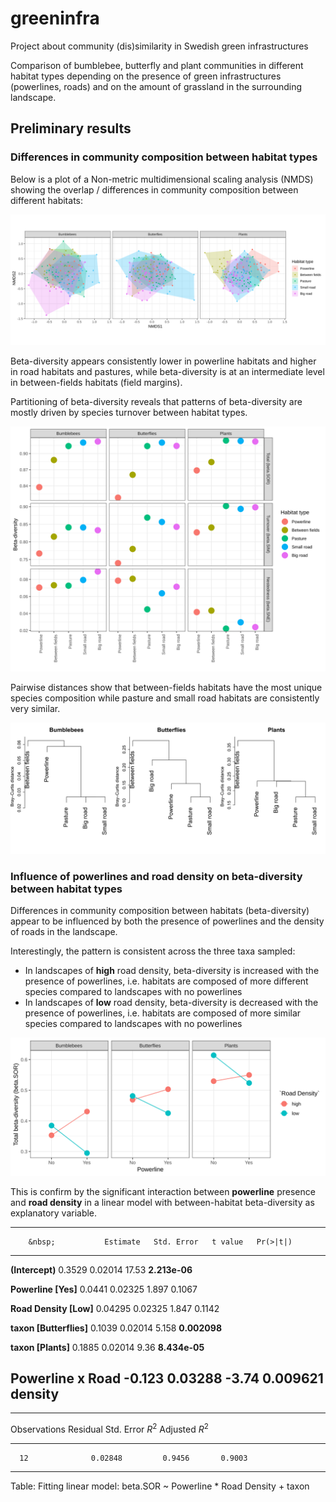 # greeninfra
Project about community (dis)similarity in Swedish green infrastructures

Comparison of bumblebee, butterfly and plant communities in different habitat types depending on the presence of green infrastructures (powerlines, roads) and on the amount of grassland in the surrounding landscape. 

## Preliminary results

### Differences in community composition between habitat types

Below is a plot of a Non-metric multidimensional scaling analysis (NMDS) showing the overlap / differences in community composition between different habitats:

![NMDS](nmds_plot.svg)


Beta-diversity appears consistently lower in powerline habitats and higher in road habitats and pastures, while beta-diversity is at an intermediate level in between-fields habitats (field margins).

Partitioning of beta-diversity reveals that patterns of beta-diversity are mostly driven by species turnover between habitat types.

![Beta](beta.div_plot.svg)


Pairwise distances show that between-fields habitats have the most unique species composition while pasture and small road habitats are consistently very similar.

![Cluster](cluster.svg)


### Influence of powerlines and road density on beta-diversity between habitat types 

Differences in community composition between habitats (beta-diversity) appear to be influenced by both the presence of powerlines and the density of roads in the landscape.

Interestingly, the pattern is consistent across the three taxa sampled: 

* In landscapes of **high** road density, beta-diversity is increased with the presence of powerlines, i.e. habitats are composed of more different species compared to landscapes with no powerlines
* In landscapes of **low** road density, beta-diversity is decreased with the presence of powerlines, i.e. habitats are composed of more similar species compared to landscapes with no powerlines


![beta.by.landscape_plot](beta.by.landscape_plot.svg)


This is confirm by the significant interaction between **powerline** presence and **road density** in a linear model with between-habitat beta-diversity as explanatory variable.

---------------------------------------------------------------------
        &nbsp;           Estimate   Std. Error   t value   Pr(>|t|)  
----------------------- ---------- ------------ --------- -----------
**(Intercept)**         0.3529     0.02014      17.53     **2.213e-06** 

**Powerline [Yes]**     0.0441     0.02325      1.897     0.1067   

**Road Density [Low]**  0.04295    0.02325      1.847     0.1142   

**taxon [Butterflies]** 0.1039     0.02014      5.158     **0.002098**  

**taxon [Plants]**      0.1885     0.02014      9.36      **8.434e-05** 

**Powerline x Road      -0.123     0.03288      -3.74     **0.009621**  
     density**                                                   
---------------------------------------------------------------------


--------------------------------------------------------------
 Observations   Residual Std. Error   $R^2$    Adjusted $R^2$ 
-------------- --------------------- -------- ----------------
      12              0.02848         0.9456       0.9003     
--------------------------------------------------------------

Table: Fitting linear model: beta.SOR ~ Powerline * Road Density + taxon
